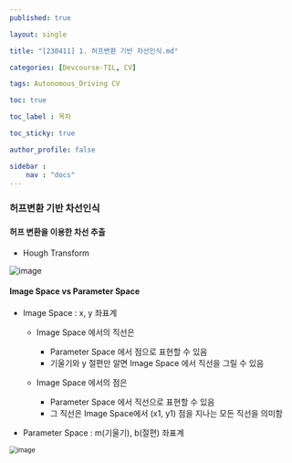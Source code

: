 ```yaml
---
published: true

layout: single

title: "[230411] 1. 허프변환 기반 차선인식.md"

categories: [Devcourse-TIL, CV]

tags: Autonomous_Driving CV

toc: true

toc_label : 목차

toc_sticky: true

author_profile: false

sidebar :
    nav : "docs"
---
```


### 허프변환 기반 차선인식



#### 허프 변환을 이용한 차선 추출

- Hough Transform

![image](https://user-images.githubusercontent.com/116723552/231292738-380f15be-1ae2-440c-9c20-010f15045763.png)



#### Image Space vs Parameter Space

- Image Space :  x, y 좌표계

  - Image Space 에서의 직선은
    - Parameter Space 에서 점으로 표현할 수 있음
    - 기울기와 y 절편만 알면 Image Space 에서 직선을 그릴 수 있음

  - Image Space 에서의 점은
    - Parameter Space 에서 직선으로 표현할 수 있음
    - 그 직선은 Image Space에서 (x1, y1) 점을 지나는 모든 직선을 의미함

- Parameter Space : m(기울기), b(절편) 좌표계

<img src="https://user-images.githubusercontent.com/116723552/231293111-cc67cabd-c8e6-4e33-82b1-85baa6c3f7a6.png" alt="image" style="zoom:80%;" />

